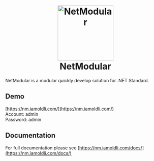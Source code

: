 <h1 align="center">
  <img src="https://github.com/iamoldli/NetModular/blob/master/docs/src/.vuepress/public/images/logo.png" alt="NetModular" width="175"/>
<br>
NetModular
</h1>

NetModular is a modular quickly develop solution for .NET Standard.

## Demo

[https://nm.iamoldli.com/](https://nm.iamoldli.com/)  
Account: admin  
Password: admin

## Documentation

For full documentation please see [https://nm.iamoldli.com/docs/](https://nm.iamoldli.com/docs/)
